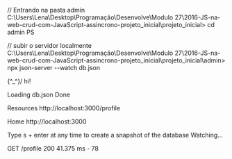 // Entrando na pasta admin
C:\Users\Lena\Desktop\Programação\Desenvolve\Modulo 27\2016-JS-na-web-crud-com-JavaScript-assincrono-projeto_inicial\projeto_inicial> cd admin
PS 


// subir o servidor localmente
C:\Users\Lena\Desktop\Programação\Desenvolve\Modulo 27\2016-JS-na-web-crud-com-JavaScript-assincrono-projeto_inicial\projeto_inicial\admin> npx json-server --watch db.json

  \{^_^}/ hi!

  Loading db.json
  Done

  Resources
  http://localhost:3000/profile

  Home
  http://localhost:3000

  Type s + enter at any time to create a snapshot of the database 
 Watching...

GET /profile 200 41.375 ms - 78
